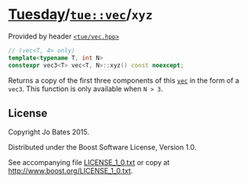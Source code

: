 [Tuesday](../../../README.md)/[`tue::vec`](../../headers/vec.md)/`xyz`
======================================================================
Provided by header [`<tue/vec.hpp>`](../../headers/vec.md)

```c++
// (vec<T, 4> only)
template<typename T, int N>
constexpr vec3<T> vec<T, N>::xyz() const noexcept;
```

Returns a copy of the first three components of this
[`vec`](../../headers/vec.md) in the form of a `vec3`. This function is only
available when `N > 3`.

License
-------
Copyright Jo Bates 2015.

Distributed under the Boost Software License, Version 1.0.

See accompanying file [LICENSE_1_0.txt](../../../LICENSE_1_0.txt) or copy at
http://www.boost.org/LICENSE_1_0.txt.
